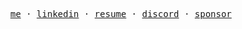 <p align="center">
  <samp>
    <a target="_blank" href="https://aidenybai.com/">me</a> ·
    <a target="_blank" href="https://www.linkedin.com/in/aidenbai">linkedin</a> ·
    <a target="_blank" href="https://docs.google.com/document/d/1a_ir_C2YhjN_KMrhgwWEhwrlH9EubJF2eSmssdNS4gc/edit?usp=sharing">resume</a> ·
    <a target="_blank" href="https://dsc.bio/aids">discord</a> ·
    <a target="_blank" href="https://github.com/sponsors/aidenybai">sponsor</a>
  </samp>
</p>
